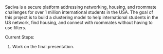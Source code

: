 Saciva is a secure platform addressing networking, housing, and roommate challenges for over 1 million international students in the USA. The goal of this project is to build a clustering model to help international students in the US network, find housing, and connect with roommates without having to use filters.

Current Steps:
1.	Work on the final presentation.
